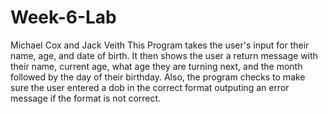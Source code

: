 # Week-6-Lab
Michael Cox and Jack Veith
This Program takes the user's input for their name, age, and date of birth. It then shows the user a return message with their name, current age, what age they are turning next, and the month followed by the day of their birthday. Also, the program checks to make sure the user entered a dob in the correct format outputing an error message if the format is not correct.
